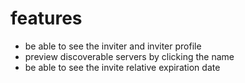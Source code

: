# features

-   be able to see the inviter and inviter profile
-   preview discoverable servers by clicking the name
-   be able to see the invite relative expiration date
